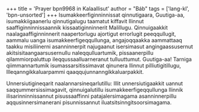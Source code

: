 +++
title = 'Prayer bpn9968 in Kalaallisut'
author = "Báb"
tags = ['lang-kl', 'bpn-unsorted']
+++
Isumakkeerfiginninnissat qinnutigaara, Guutiga-aa, isumakkiigaanerlu qinnutigalugu taamatut kiffavit Ilinnut saaffiginninnissaannik kissaatiginninnerit Malillugu. 
Qinnuigaakkit naalagaaffiginninnerit naapertorlugu ajortigut errorlugit peeqqullugit, aammalu uanga isumakkeerfigeqqullunga, angajoqqaakka aammattaaq taakku misiliinerni asanninnerpit najugaanut isersimasut angingaassusernut akitsisitaangaarsusernullu naleqqulluartumik, pissaanerpillu qilammiorpaluttup ileqqussaalluarneranut tulluuttumut. 
Guutiga-aa! Tarniga qiimmannartumik isumassarsitissimavat qinunera Ilinnut pilliutigitillugu, Illeqanngikkaluarpammi qaaqqujunnanngikkaluarpakkit.


Unnersiutigineqarit naalannarsineqarlutillu: Illit unnersiutigaakkit uannut saqqummersissimagavit, qinnuigalutillu isumakkeerfigeqqullunga Ilinnik ilisarinninnissannut pisussaaffinni patajalersimagama asanninnerpillu aqqusinnersimanerani pisunnissannut iluatsitsinngitsoorsimagama.
